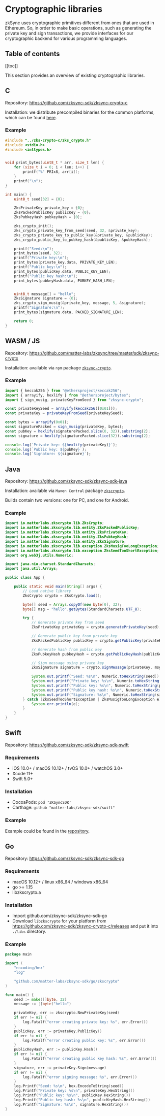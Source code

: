 # Cryptographic libraries

zkSync uses cryptographic primitives different from ones that are used in Ethereum. So, in order to make basic
operations, such as generating the private key and sign transactions, we provide interfaces for our cryptographic
backend for various programming languages.

## Table of contents

[[toc]]

This section provides an overview of existing cryptographic libraries.

## C

Repository: <https://github.com/zksync-sdk/zksync-crypto-c>

Installation: we distribute precompiled binaries for the common platforms, which can be found [here][c_libs].

[c_libs]: https://github.com/zksync-sdk/zksync-crypto-c/releases/tag/v0.1.0

### Example

```c
#include "../zks-crypto-c/zks_crypto.h"
#include <stdio.h>
#include <inttypes.h>


void print_bytes(uint8_t * arr, size_t len) {
    for (size_t i = 0; i < len; i++) {
        printf("%" PRIx8, arr[i]);
    }
    printf("\n");
}

int main() {
    uint8_t seed[32] = {0};

    ZksPrivateKey private_key = {0};
    ZksPackedPublicKey publicKey = {0};
    ZksPubkeyHash pubkeyHash = {0};

    zks_crypto_init();
    zks_crypto_private_key_from_seed(seed, 32, &private_key);
    zks_crypto_private_key_to_public_key(&private_key, &publicKey);
    zks_crypto_public_key_to_pubkey_hash(&publicKey, &pubkeyHash);

    printf("Seed:\n");
    print_bytes(seed, 32);
    printf("Private key:\n");
    print_bytes(private_key.data, PRIVATE_KEY_LEN);
    printf("Public key:\n");
    print_bytes(publicKey.data, PUBLIC_KEY_LEN);
    printf("Public key hash:\n");
    print_bytes(pubkeyHash.data, PUBKEY_HASH_LEN);


    uint8_t message[] = "hello";
    ZksSignature signature = {0};
    zks_crypto_sign_musig(&private_key, message, 5, &signature);
    printf("Signature:\n");
    print_bytes(signature.data, PACKED_SIGNATURE_LEN);

    return 0;
}
```

## WASM / JS

Repository: <https://github.com/matter-labs/zksync/tree/master/sdk/zksync-crypto>

Installation: available via `npm` package [`zksync-crypto`][npm_lib].

[npm_lib]: https://www.npmjs.com/package/zksync-crypto

### Example

```js
import { keccak256 } from "@ethersproject/keccak256";
import { arrayify, hexlify } from "@ethersproject/bytes";
import { sign_musig, privateKeyFromSeed } from "zksync-crypto";

const privateKeySeed = arrayify(keccak256([0x01]));
const privateKey = privateKeyFromSeed(privateKeySeed);

const bytes = arrayify(0x01);
const signaturePacked = sign_musig(privateKey, bytes);
const pubKey = hexlify(signaturePacked.slice(0, 32)).substring(2);
const signature = hexlify(signaturePacked.slice(32)).substring(2);

console.log(`Private key: ${hexlify(privateKey)}`);
console.log(`Public key: ${pubKey}`);
console.log(`Signature: ${signature}`);
```

## Java

Repository: <https://github.com/zksync-sdk/zksync-sdk-java>

Installation: available via `Maven Central` package [`zkscrypto`][java_lib].

[java_lib]: https://search.maven.org/artifact/io.zksync.sdk/zkscrypto

Builds contain two versions: one for PC, and one for Android.

### Example

```java
import io.matterlabs.zkscrypto.lib.ZksCrypto;
import io.matterlabs.zkscrypto.lib.entity.ZksPackedPublicKey;
import io.matterlabs.zkscrypto.lib.entity.ZksPrivateKey;
import io.matterlabs.zkscrypto.lib.entity.ZksPubkeyHash;
import io.matterlabs.zkscrypto.lib.entity.ZksSignature;
import io.matterlabs.zkscrypto.lib.exception.ZksMusigTooLongException;
import io.matterlabs.zkscrypto.lib.exception.ZksSeedTooShortException;
import org.web3j.utils.Numeric;

import java.nio.charset.StandardCharsets;
import java.util.Arrays;

public class App {

    public static void main(String[] args) {
        // Load native library
        ZksCrypto crypto = ZksCrypto.load();

        byte[] seed = Arrays.copyOf(new byte[0], 32);
        byte[] msg = "hello".getBytes(StandardCharsets.UTF_8);

        try {
            // Generate private key from seed
            ZksPrivateKey privateKey = crypto.generatePrivateKey(seed);

            // Generate public key from private key
            ZksPackedPublicKey publicKey = crypto.getPublicKey(privateKey);

            // Generate hash from public key
            ZksPubkeyHash pubkeyHash = crypto.getPublicKeyHash(publicKey);

            // Sign message using private key
            ZksSignature signature = crypto.signMessage(privateKey, msg);

            System.out.printf("Seed: %s\n", Numeric.toHexString(seed));
            System.out.printf("Private key: %s\n", Numeric.toHexString(privateKey.getData()));
            System.out.printf("Public key: %s\n", Numeric.toHexString(publicKey.getData()));
            System.out.printf("Public key hash: %s\n", Numeric.toHexString(pubkeyHash.getData()));
            System.out.printf("Signature: %s\n", Numeric.toHexString(signature.getData()));
        } catch (ZksSeedTooShortException | ZksMusigTooLongException e) {
            System.err.println(e);
        }
    }
}
```

## Swift

Repository: <https://github.com/zksync-sdk/zksync-sdk-swift>

### Requirements

- iOS 10.0+ / macOS 10.12+ / tvOS 10.0+ / watchOS 3.0+
- Xcode 11+
- Swift 5.0+

### Installation

- CocoaPods: `pod 'ZKSyncSDK'`
- Carthage: `github "matter-labs/zksync-sdk/swift"`

### Example

Example could be found in the [repository][swift_example].

[swift_example]: https://github.com/zksync-sdk/zksync-sdk-swift/tree/master/ZKSyncSample

## Go

Repository: <https://github.com/zksync-sdk/zksync-sdk-go>

### Requirements

- macOS 10.12+ / linux x86_64 / windows x86_64
- go >= 1.15
- libzkscrypto.a

### Installation

- Import github.com/zksync-sdk/zksync-sdk-go
- Download `libzkscrypto` for your platform from <https://github.com/zksync-sdk/zksync-crypto-c/releases> and put it
  into `./libs` directory.

### Example

```go
package main

import (
    "encoding/hex"
    "log"

    "github.com/matter-labs/zksync-sdk/go/zkscrypto"
)

func main() {
    seed := make([]byte, 32)
    message := []byte("hello")

    privateKey, err := zkscrypto.NewPrivateKey(seed)
    if err != nil {
        log.Fatalf("error creating private key: %s", err.Error())
    }
    publicKey, err := privateKey.PublicKey()
    if err != nil {
        log.Fatalf("error creating public key: %s", err.Error())
    }
    publicKeyHash, err := publicKey.Hash()
    if err != nil {
        log.Fatalf("error creating public key hash: %s", err.Error())
    }
    signature, err := privateKey.Sign(message)
    if err != nil {
        log.Fatalf("error signing message: %s", err.Error())
    }
    log.Printf("Seed: %s\n", hex.EncodeToString(seed))
    log.Printf("Private key: %s\n", privateKey.HexString())
    log.Printf("Public key: %s\n", publicKey.HexString())
    log.Printf("Public key hash: %s\n", publicKeyHash.HexString())
    log.Printf("Signature: %s\n", signature.HexString())
}
```
